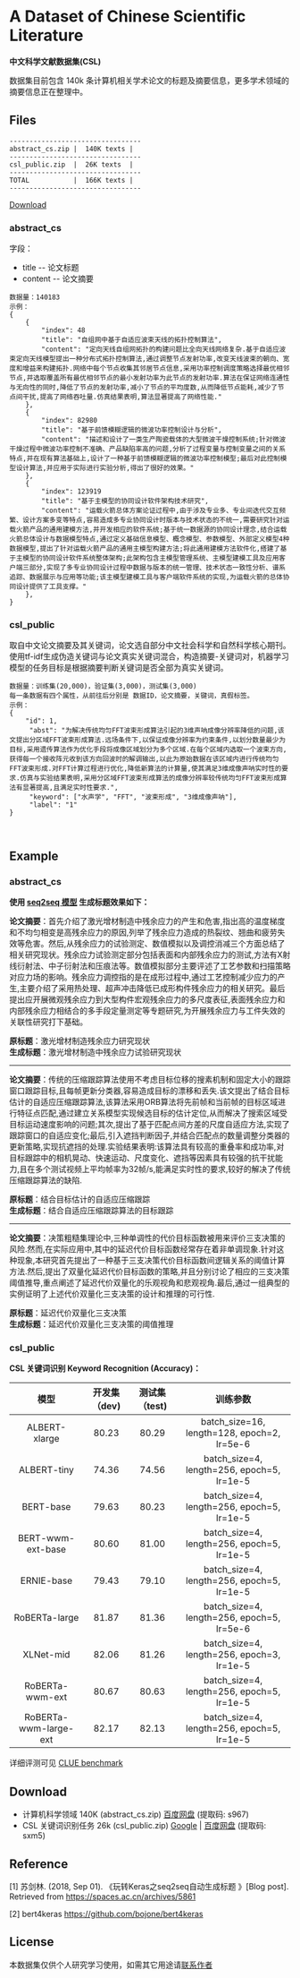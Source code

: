 # A Dataset of Chinese Scientific Literature

**中文科学文献数据集(CSL)**

数据集目前包含 140k 条计算机相关学术论文的标题及摘要信息，更多学术领域的摘要信息正在整理中。

## Files

```
---------------------------------
abstract_cs.zip |  140K texts |
---------------------------------
csl_public.zip  |  26K texts  |
---------------------------------
TOTAL           |  166K texts |
---------------------------------
```

<a href="#download">Download</a> 

### abstract_cs

字段：
+ title -- 论文标题
+ content -- 论文摘要

```
数据量：140183
示例：
{
	{
		"index": 48
		"title": "自组网中基于自适应波束天线的拓扑控制算法",
		"content": "定向天线自组网拓扑的构建问题比全向天线网络复杂.基于自适应波束定向天线模型提出一种分布式拓扑控制算法,通过调整节点发射功率,改变天线波束的朝向、宽度和增益来构建拓扑.网络中每个节点收集其邻居节点信息,采用功率控制调度策略选择最优相邻节点,并选取覆盖所有最优相邻节点的最小发射功率为此节点的发射功率.算法在保证网络连通性与无向性的同时,降低了节点的发射功率,减小了节点的平均度数,从而降低节点能耗,减少了节点间干扰,提高了网络吞吐量.仿真结果表明,算法显著提高了网络性能."
	},
	{
		"index": 82980
		"title": "基于前馈模糊逻辑的微波功率控制设计与分析",
		"content": "描述和设计了一类生产陶瓷载体的大型微波干燥控制系统;针对微波干燥过程中微波功率控制不准确、产品缺陷率高的问题,分析了过程变量与控制变量之间的关系特点,并在现有算法基础上,设计了一种基于前馈模糊逻辑的微波功率控制模型;最后对此控制模型设计算法,并应用于实际进行实验分析,得出了很好的效果。"
	},
	{
		"index": 123919
		"title": "基于主模型的协同设计软件架构技术研究",
		"content": "运载火箭总体方案论证过程中,由于涉及专业多、专业间迭代交互频繁、设计方案多变等特点,容易造成多专业协同设计时版本与技术状态的不统一,需要研究针对运载火箭产品的通用建模方法,并开发相应的软件系统;基于统一数据源的协同设计理念,结合运载火箭总体设计与数据模型特点,通过定义基础信息模型、概念模型、参数模型、外部定义模型4种数据模型,提出了针对运载火箭产品的通用主模型构建方法;将此通用建模方法软件化,搭建了基于主模型的协同设计软件系统整体架构;此架构包含主模型管理系统、主模型建模工具及应用客户端三部分,实现了多专业协同设计过程中数据与版本的统一管理、技术状态一致性分析、谱系追踪、数据展示与应用等功能;该主模型建模工具与客户端软件系统的实现,为运载火箭的总体协同设计提供了工具支撑。"
	},
}

```
### csl_public

取自中文论文摘要及其关键词，论文选自部分中文社会科学和自然科学核心期刊。使用tf-idf生成伪造关键词与论文真实关键词混合，构造摘要-关键词对，机器学习模型的任务目标是根据摘要判断关键词是否全部为真实关键词。

```
数据量：训练集(20,000)，验证集(3,000)，测试集(3,000)
每一条数据有四个属性，从前往后分别是 数据ID，论文摘要，关键词，真假标签。
示例：
{
    "id": 1,
     "abst": "为解决传统均匀FFT波束形成算法引起的3维声呐成像分辨率降低的问题,该文提出分区域FFT波束形成算法.远场条件下,以保证成像分辨率为约束条件,以划分数量最少为目标,采用遗传算法作为优化手段将成像区域划分为多个区域.在每个区域内选取一个波束方向,获得每一个接收阵元收到该方向回波时的解调输出,以此为原始数据在该区域内进行传统均匀FFT波束形成.对FFT计算过程进行优化,降低新算法的计算量,使其满足3维成像声呐实时性的要求.仿真与实验结果表明,采用分区域FFT波束形成算法的成像分辨率较传统均匀FFT波束形成算法有显著提高,且满足实时性要求.", 
     "keyword": ["水声学", "FFT", "波束形成", "3维成像声呐"], 
     "label": "1"
}
    
    
```

## Example

### abstract_cs
**使用 [seq2seq 模型](https://spaces.ac.cn/archives/6933) 生成标题效果如下：**

**论文摘要**：首先介绍了激光增材制造中残余应力的产生和危害,指出高的温度梯度和不均匀相变是高残余应力的原因,列举了残余应力造成的热裂纹、翘曲和疲劳失效等危害。然后,从残余应力的试验测定、数值模拟以及调控消减三个方面总结了相关研究现状。残余应力试验测定部分包括表面和内部残余应力的测试,方法有X射线衍射法、中子衍射法和压痕法等。数值模拟部分主要评述了工艺参数和扫描策略对应力场的影响。残余应力调控指的是在成形过程中,通过工艺控制减少应力的产生,主要介绍了采用热处理、超声冲击降低已成形构件残余应力的相关研究。最后提出应开展微观残余应力到大型构件宏观残余应力的多尺度表征,表面残余应力和内部残余应力相结合的多手段定量测定等专题研究,为开展残余应力与工件失效的关联性研究打下基础。

**原标题**：激光增材制造残余应力研究现状  
**生成标题**：激光增材制造中残余应力试验研究现状  

------

**论文摘要**：传统的压缩跟踪算法使用不考虑目标位移的搜素机制和固定大小的跟踪窗口跟踪目标,且每帧更新分类器,容易造成目标的漂移和丢失.该文提出了结合目标估计的自适应压缩跟踪算法,该算法采用ORB算法将先前帧和当前帧的目标区域进行特征点匹配,通过建立关系模型实现候选目标的估计定位,从而解决了搜索区域受目标运动速度影响的问题;其次,提出了基于匹配点间方差的尺度自适应方法,实现了跟踪窗口的自适应变化;最后,引入遮挡判断因子,并结合匹配点的数量调整分类器的更新策略,实现抗遮挡的处理.实验结果表明:该算法具有较高的重叠率和成功率,对目标跟踪中的相机晃动、快速运动、尺度变化、遮挡等因素具有较强的抗干扰能力,且在多个测试视频上平均帧率为32帧/s,能满足实时性的要求,较好的解决了传统压缩跟踪算法的缺陷.

**原标题**：结合目标估计的自适应压缩跟踪  
**生成标题**：结合自适应压缩跟踪算法的目标跟踪  

------

**论文摘要**：决策粗糙集理论中,三种单调性的代价目标函数被用来评价三支决策的风险.然而,在实际应用中,其中的延迟代价目标函数经常存在着非单调现象.针对这种现象,本研究首先提出了一种基于三支决策代价目标函数间逻辑关系的阈值计算方法.然后,提出了双量化延迟代价目标函数的策略,并且分别讨论了相应的三支决策阈值推导,重点阐述了延迟代价双量化的乐观视角和悲观视角.最后,通过一组典型的实例证明了上述代价双量化三支决策的设计和推理的可行性.

**原标题**：延迟代价双量化三支决策  
**生成标题**：延迟代价双量化三支决策的阈值推理  

### csl_public

**CSL 关键词识别  Keyword Recognition (Accuracy)：**

|         模型          | 开发集（dev) | 测试集（test) |              训练参数              |
| :-------------------: | :----------: | :-----------: | :--------------------------------: |
|     ALBERT-xlarge     |    80.23     |     80.29     | batch_size=16, length=128, epoch=2, lr=5e-6  |
|     ALBERT-tiny       |    74.36     |     74.56     | batch_size=4, length=256, epoch=5, lr=1e-5 |
|       BERT-base       |    79.63     |     80.23     | batch_size=4, length=256, epoch=5, lr=1e-5 |
|   BERT-wwm-ext-base   |    80.60     |     81.00     | batch_size=4, length=256, epoch=5, lr=1e-5 |
|      ERNIE-base       |    79.43     |     79.10     | batch_size=4, length=256, epoch=5, lr=1e-5 |
|     RoBERTa-large     |    81.87     |     81.36     | batch_size=4, length=256, epoch=5, lr=5e-6 |
|       XLNet-mid       |    82.06     |     81.26     | batch_size=4, length=256, epoch=3, lr=1e-5 |
|    RoBERTa-wwm-ext    |    80.67     |     80.63     | batch_size=4, length=256, epoch=5, lr=1e-5 |
| RoBERTa-wwm-large-ext |    82.17     |     82.13     | batch_size=4, length=256, epoch=5, lr=1e-5 |

详细评测可见 [CLUE benchmark](https://github.com/CLUEbenchmark/CLUE)

## Download

+ 计算机科学领域 140K (abstract_cs.zip) [百度网盘](https://pan.baidu.com/s/1nYM1rMHLNW0o7gGwV_dEiA)  (提取码: s967)
+ CSL 关键词识别任务 26k (csl_public.zip)    [Google](https://storage.googleapis.com/cluebenchmark/tasks/csl_public.zip) | [百度网盘](https://pan.baidu.com/s/1SuKGTRD3ZwFihn7q0uNgsA) (提取码: sxm5)

## Reference

[1] 苏剑林. (2018, Sep 01). 《玩转Keras之seq2seq自动生成标题 》[Blog post]. Retrieved from https://spaces.ac.cn/archives/5861

[2] bert4keras https://github.com/bojone/bert4keras
## License

本数据集仅供个人研究学习使用，如需其它用途请[联系作者](mailto:liyudong123@hotmai.com)